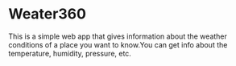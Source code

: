 # Weater360
This is a simple web app that gives information about the weather conditions of a place you want to know.You can get info about the temperature, humidity, pressure, etc.
